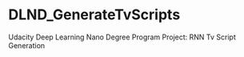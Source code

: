 # DLND_GenerateTvScripts

Udacity Deep Learning Nano Degree Program 
Project: RNN Tv Script Generation
